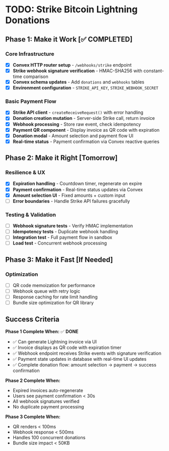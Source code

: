 # TODO: Strike Bitcoin Lightning Donations

## Phase 1: Make it Work [✅ COMPLETED]

### Core Infrastructure

- [x] **Convex HTTP router setup** - `/webhooks/strike` endpoint
- [x] **Strike webhook signature verification** - HMAC-SHA256 with constant-time comparison
- [x] **Convex schema updates** - Add `donations` and `webhooks` tables
- [x] **Environment configuration** - `STRIKE_API_KEY`, `STRIKE_WEBHOOK_SECRET`

### Basic Payment Flow

- [x] **Strike API client** - `createReceiveRequest()` with error handling
- [x] **Donation creation mutation** - Server-side Strike call, return invoice
- [x] **Webhook processing** - Store raw event, check idempotency
- [x] **Payment QR component** - Display invoice as QR code with expiration
- [x] **Donation modal** - Amount selection and payment flow UI
- [x] **Real-time status** - Payment confirmation via Convex reactive queries

## Phase 2: Make it Right [Tomorrow]

### Resilience & UX

- [x] **Expiration handling** - Countdown timer, regenerate on expire
- [x] **Payment confirmation** - Real-time status updates via Convex
- [x] **Amount selection UI** - Fixed amounts + custom input
- [ ] **Error boundaries** - Handle Strike API failures gracefully

### Testing & Validation

- [ ] **Webhook signature tests** - Verify HMAC implementation
- [ ] **Idempotency tests** - Duplicate webhook handling
- [ ] **Integration test** - Full payment flow in sandbox
- [ ] **Load test** - Concurrent webhook processing

## Phase 3: Make it Fast [If Needed]

### Optimization

- [ ] QR code memoization for performance
- [ ] Webhook queue with retry logic
- [ ] Response caching for rate limit handling
- [ ] Bundle size optimization for QR library

## Success Criteria

**Phase 1 Complete When:** ✅ **DONE**

- ✅ Can generate Lightning invoice via UI
- ✅ Invoice displays as QR code with expiration timer
- ✅ Webhook endpoint receives Strike events with signature verification
- ✅ Payment state updates in database with real-time UI updates
- ✅ Complete donation flow: amount selection → payment → success confirmation

**Phase 2 Complete When:**

- Expired invoices auto-regenerate
- Users see payment confirmation < 30s
- All webhook signatures verified
- No duplicate payment processing

**Phase 3 Complete When:**

- QR renders < 100ms
- Webhook response < 500ms
- Handles 100 concurrent donations
- Bundle size impact < 50KB
